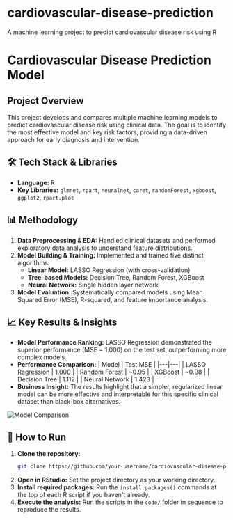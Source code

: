 # cardiovascular-disease-prediction
A machine learning project to predict cardiovascular disease risk using R
# Cardiovascular Disease Prediction Model

## Project Overview
This project develops and compares multiple machine learning models to predict cardiovascular disease risk using clinical data. The goal is to identify the most effective model and key risk factors, providing a data-driven approach for early diagnosis and intervention.

## 🛠️ Tech Stack & Libraries
- **Language:** R
- **Key Libraries:** `glmnet`, `rpart`, `neuralnet`, `caret`, `randomForest`, `xgboost`, `ggplot2`, `rpart.plot`

## 📊 Methodology
1.  **Data Preprocessing & EDA:** Handled clinical datasets and performed exploratory data analysis to understand feature distributions.
2.  **Model Building & Training:** Implemented and trained five distinct algorithms:
    - **Linear Model:** LASSO Regression (with cross-validation)
    - **Tree-based Models:** Decision Tree, Random Forest, XGBoost
    - **Neural Network:** Single hidden layer network
3.  **Model Evaluation:** Systematically compared models using Mean Squared Error (MSE), R-squared, and feature importance analysis.

## 📈 Key Results & Insights
- **Model Performance Ranking:** LASSO Regression demonstrated the superior performance (MSE = 1.000) on the test set, outperforming more complex models.
- **Performance Comparison:**
    | Model | Test MSE |
    |---|---|
    | LASSO Regression | 1.000 |
    | Random Forest | ~0.95 |
    | XGBoost | ~0.98 |
    | Decision Tree | 1.112 |
    | Neural Network | 1.423 |
- **Business Insight:** The results highlight that a simpler, regularized linear model can be more effective and interpretable for this specific clinical dataset than black-box alternatives.

![Model Comparison](images/model_comparison.png)
## 🚀 How to Run
1.  **Clone the repository:**
    ```bash
    git clone https://github.com/your-username/cardiovascular-disease-prediction.git
    ```
2.  **Open in RStudio:** Set the project directory as your working directory.
3.  **Install required packages:** Run the `install.packages()` commands at the top of each R script if you haven't already.
4.  **Execute the analysis:** Run the scripts in the `code/` folder in sequence to reproduce the results.
